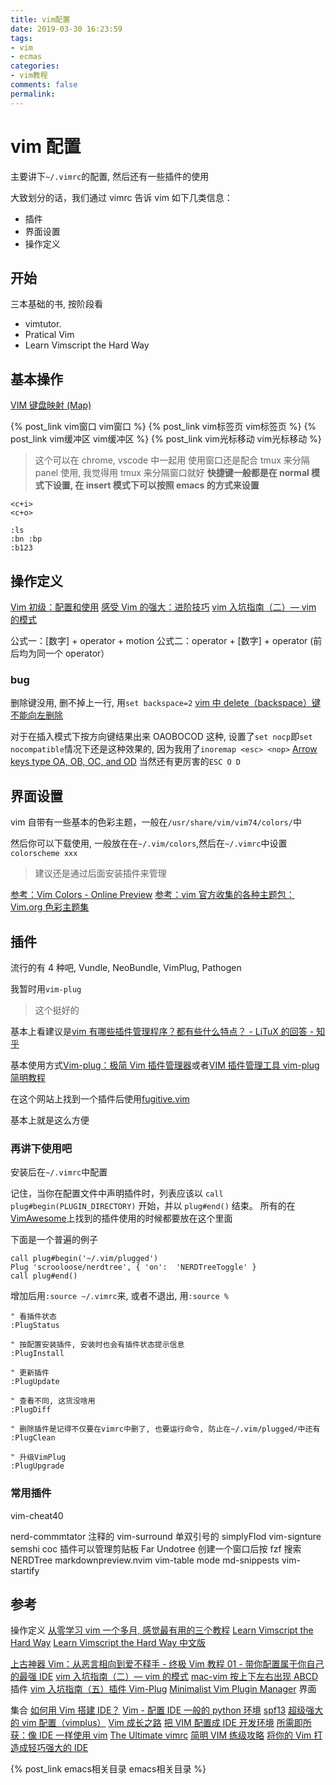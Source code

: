```yaml
---
title: vim配置
date: 2019-03-30 16:23:59
tags:
- vim
- ecmas
categories:
- vim教程
comments: false
permalink:
---
```


# vim 配置

主要讲下`~/.vimrc`的配置, 然后还有一些插件的使用

大致划分的话，我们通过 vimrc 告诉 vim 如下几类信息：

- 插件
- 界面设置
- 操作定义

## 开始

三本基础的书, 按阶段看

- vimtutor.
- Pratical Vim
- Learn Vimscript the Hard Way

## 基本操作

[VIM 键盘映射 (Map)](http://www.pythonclub.org/linux/vim/map)

{% post_link vim窗口 vim窗口 %}
{% post_link vim标签页 vim标签页 %}
{% post_link vim缓冲区 vim缓冲区 %}
{% post_link vim光标移动 vim光标移动 %}

> 这个可以在 chrome, vscode 中一起用
> 使用窗口还是配合 tmux 来分隔 panel 使用, 我觉得用 tmux 来分隔窗口就好
> **快捷键一般都是在 normal 模式下设置, 在 insert 模式下可以按照 emacs 的方式来设置**

```vim
<c+i>
<c+o>

:ls
:bn :bp
:b123
```

## 操作定义

[Vim 初级：配置和使用](https://harttle.land/2013/11/08/vim-config.html)
[感受 Vim 的强大：进阶技巧](https://harttle.land/2015/07/17/vim-advanced.html)
[vim 入坑指南（二）— vim 的模式](https://vimzijun.net/2016/07/16/vim-mode/#fn:2)

公式一：[数字] + operator + motion
公式二：operator + [数字] + operator (前后均为同一个 operator）

### bug

删除键没用, 删不掉上一行, 用`set backspace=2`
[vim 中 delete（backspace）键不能向左删除](https://www.smslit.top/2016/11/27/vim-backspace-invalid/)

对于在插入模式下按方向键结果出来 OAOBOCOD 这种, 设置了`set nocp`即`set nocompatible`情况下还是这种效果的, 因为我用了`inoremap <esc> <nop>`
[Arrow keys type OA, OB, OC, and OD](https://github.com/garybernhardt/selecta/issues/76#issuecomment-72739612)
当然还有更厉害的`ESC O D`

## 界面设置

vim 自带有一些基本的色彩主题，一般在`/usr/share/vim/vim74/colors/`中

然后你可以下载使用, 一般放在在`~/.vim/colors`,然后在`~/.vimrc`中设置`colorscheme xxx`

> 建议还是通过后面安装插件来管理

[参考：Vim Colors - Online Preview](http://vimcolors.com/?utf8=%E2%9C%93&bg=dark&order=**newest**)
[参考：vim 官方收集的各种主题包：Vim.org 色彩主题集](https://www.vim.org/scripts/script_search_results.php?keywords=&script_type=color+scheme&order_by=creation_date&direction=descending&search=search)

## 插件

流行的有 4 种吧, Vundle, NeoBundle, VimPlug, Pathogen

我暂时用`vim-plug`

> 这个挺好的

基本上看建议是[vim 有哪些插件管理程序？都有些什么特点？ - LiTuX 的回答 - 知乎](https://www.zhihu.com/question/24294358/answer/27362814)

基本使用方式[Vim-plug：极简 Vim 插件管理器](https://linux.cn/article-9751-1.html)或者[VIM 插件管理工具 vim-plug 简明教程](https://hiberabyss.github.io/2018/03/21/vim-plug-introduction/)

在这个网站上找到一个插件后使用[fugitive.vim](https://vimawesome.com/plugin/fugitive-vim)

基本上就是这么方便

### 再讲下使用吧

安装后在`~/.vimrc`中配置

记住，当你在配置文件中声明插件时，列表应该以 `call plug#begin(PLUGIN_DIRECTORY)` 开始，并以 `plug#end()` 结束。 所有的在[VimAwesome](https://vimawesome.com/)上找到的插件使用的时候都要放在这个里面

下面是一个普遍的例子

```vim
call plug#begin('~/.vim/plugged')
Plug 'scrooloose/nerdtree', { 'on':  'NERDTreeToggle' }
call plug#end()
```

增加后用`:source ~/.vimrc`来, 或者不退出, 用`:source %`

```vim
" 看插件状态
:PlugStatus

" 按配置安装插件, 安装时也会有插件状态提示信息
:PlugInstall

" 更新插件
:PlugUpdate

" 查看不同, 这货没啥用
:PlugDiff

" 删除插件是记得不仅要在vimrc中删了, 也要运行命令, 防止在~/.vim/plugged/中还有
:PlugClean

" 升级VimPlug
:PlugUpgrade
```

### 常用插件

vim-cheat40

nerd-commmtator 注释的
vim-surround 单双引号的
simplyFlod
vim-signture
semshi
coc 插件可以管理剪贴板
Far
Undotree
创建一个窗口后按 fzf 搜索
NERDTree
markdownpreview.nvim
vim-table mode
md-snippests
vim-startify

## 参考

操作定义
[从零学习 vim 一个多月, 感觉最有用的三个教程](https://www.v2ex.com/amp/t/432528/1)
[Learn Vimscript the Hard Way](http://learnvimscriptthehardway.stevelosh.com/)
[Learn Vimscript the Hard Way 中文版](http://learnvimscriptthehardway.onefloweroneworld.com/)

[上古神器 Vim：从恶言相向到爱不释手 - 终极 Vim 教程 01 - 带你配置属于你自己的最强 IDE](https://www.bilibili.com/video/av55498503)
[vim 入坑指南（二）— vim 的模式](https://vimzijun.net/2016/07/16/vim-mode/#fn:2)
[mac-vim 按上下左右出现 ABCD](http://billsedison.github.io/2015/09/25/mac-vim-ABCD/)
插件
[vim 入坑指南（五）插件 Vim-Plug](https://vimzijun.net/2016/09/21/vim-plug/)
[Minimalist Vim Plugin Manager](https://github.com/junegunn/vim-plug)
界面

集合
[如何用 Vim 搭建 IDE？](https://harttle.land/2015/11/04/vim-ide.html)
[Vim - 配置 IDE 一般的 python 环境](https://zhuanlan.zhihu.com/p/30022074)
[spf13](http://vim.spf13.com/)
[超级强大的 vim 配置（vimplus）](https://cloud.tencent.com/developer/article/1058322)
[Vim 成长之路](https://github.com/solomonxie/solomonxie.github.io/issues/25)
[把 VIM 配置成 IDE 开发环境](https://blog.csdn.net/ajian005/article/details/39700981)
[所需即所获：像 IDE 一样使用 vim](https://github.com/yangyangwithgnu/use_vim_as_ide)
[The Ultimate vimrc](https://github.com/amix/vimrc)
[简明 VIM 练级攻略](https://coolshell.cn/articles/5426.html)
[将你的 Vim 打造成轻巧强大的 IDE](http://yuez.me/jiang-ni-de-vim-da-zao-cheng-qing-qiao-qiang-da-de-ide/)

{% post_link emacs相关目录 emacs相关目录 %}
